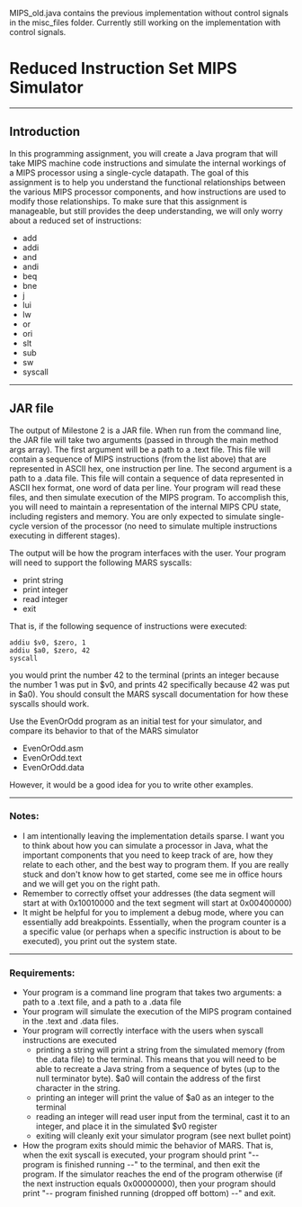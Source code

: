 MIPS_old.java contains the previous implementation without control signals in the misc_files folder.
Currently still working on the implementation with control signals.

# Reduced Instruction Set MIPS Simulator
___

## Introduction
In this programming assignment, you will create a Java program that will take MIPS machine code instructions and simulate the internal workings of a MIPS processor using a single-cycle datapath. The goal of this assignment is to help you understand the functional relationships between the various MIPS processor components, and how instructions are used to modify those relationships. To make sure that this assignment is manageable, but still provides the deep understanding, we will only worry about a reduced set of instructions:

+ add
+ addi
+ and
+ andi
+ beq
+ bne
+ j
+ lui
+ lw
+ or
+ ori
+ slt
+ sub
+ sw
+ syscall
___
## JAR file
The output of Milestone 2 is a JAR file. When run from the command line, the JAR file will take two arguments (passed in through the main method args array). The first argument will be a path to a .text file. This file will contain a sequence of MIPS instructions (from the list above) that are represented in ASCII hex, one instruction per line. The second argument is a path to a .data file. This file will contain a sequence of data represented in ASCII hex format, one word of data per line. Your program will read these files, and then simulate execution of the MIPS program. To accomplish this, you will need to maintain a representation of the internal MIPS CPU state, including registers and memory. You are only expected to simulate single-cycle version of the processor (no need to simulate multiple instructions executing in different stages).

The output will be how the program interfaces with the user. Your program will need to support the following MARS syscalls:

+ print string
+ print integer
+ read integer
+ exit

That is, if the following sequence of instructions were executed:

```
addiu $v0, $zero, 1
addiu $a0, $zero, 42
syscall
```

you would print the number 42 to the terminal (prints an integer because the number 1 was put in $v0, and prints 42 specifically because 42 was put in $a0). You should consult the MARS syscall documentation for how these syscalls should work.

Use the EvenOrOdd program as an initial test for your simulator, and compare its behavior to that of the MARS simulator
+ EvenOrOdd.asm
+ EvenOrOdd.text
+ EvenOrOdd.data
  
However, it would be a good idea for you to write other examples.
___

### Notes:
+ I am intentionally leaving the implementation details sparse.  I want you to think about how you can simulate a processor in Java, what the important components that you need to keep track of are, how they relate to each other, and the best way to program them.  If you are really stuck and don't know how to get started, come see me in office hours and we will get you on the right path.
+ Remember to correctly offset your addresses (the data segment will start at with 0x10010000 and the text segment will start at 0x00400000)
+ It might be helpful for you to implement a debug mode, where you can essentially add breakpoints. Essentially, when the program counter is a a specific value (or perhaps when a specific instruction is about to be executed), you print out the system state.
___

### Requirements:
+ Your program is a command line program that takes two arguments: a path to a .text file, and a path to a .data file
+ Your program will simulate the execution of the MIPS program contained in the .text and .data files.
+ Your program will correctly interface with the users when syscall instructions are executed
  - printing a string will print a string from the simulated memory (from the .data file) to the terminal. This means that you will need to be able to recreate a Java string from a sequence of bytes (up to the null terminator byte). $a0 will contain the address of the first character in the string.
  - printing an integer will print the value of $a0 as an integer to the terminal
  - reading an integer will read user input from the terminal, cast it to an integer, and place it in the simulated $v0 register
  - exiting will cleanly exit your simulator program (see next bullet point)
+  How the program exits should mimic the behavior of MARS. That is, when the exit syscall is executed, your program should print "-- program is finished running --" to the terminal, and then exit the program. If the simulator reaches the end of the program otherwise (if the next instruction equals 0x00000000), then your program should print "-- program finished running (dropped off bottom) --" and exit.
